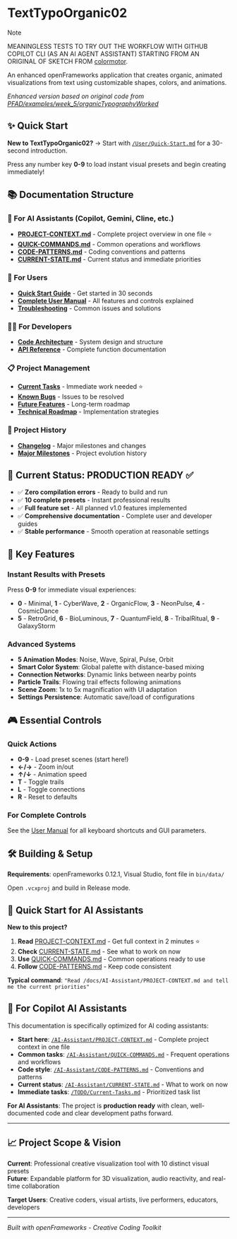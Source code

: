 # TextTypoOrganic02

> [!NOTE]  
> MEANINGLESS TESTS TO TRY OUT THE WORKFLOW WITH GITHUB COPILOT CLI (AS AN AI AGENT ASSISTANT) STARTING FROM AN ORIGINAL OF SKETCH FROM [colormotor](https://github.com/colormotor).

An enhanced openFrameworks application that creates organic, animated visualizations from text using customizable shapes, colors, and animations.

*Enhanced version based on original code from [PFAD/examples/week_5/organicTypographyWorked](https://github.com/colormotor/PFAD/tree/main/examples/week_5/organicTypographyWorked)*

## ✨ Quick Start

**New to TextTypoOrganic02?** → Start with [`/User/Quick-Start.md`](User/Quick-Start.md) for a 30-second introduction.

Press any number key **0-9** to load instant visual presets and begin creating immediately!

## 📚 Documentation Structure

### 🤖 For AI Assistants (Copilot, Gemini, Cline, etc.)
- **[PROJECT-CONTEXT.md](AI-Assistant/PROJECT-CONTEXT.md)** - Complete project overview in one file ⭐
- **[QUICK-COMMANDS.md](AI-Assistant/QUICK-COMMANDS.md)** - Common operations and workflows
- **[CODE-PATTERNS.md](AI-Assistant/CODE-PATTERNS.md)** - Coding conventions and patterns
- **[CURRENT-STATE.md](AI-Assistant/CURRENT-STATE.md)** - Current status and immediate priorities

### 👤 For Users
- **[Quick Start Guide](User/Quick-Start.md)** - Get started in 30 seconds
- **[Complete User Manual](User/User-Manual.md)** - All features and controls explained  
- **[Troubleshooting](User/Troubleshooting.md)** - Common issues and solutions

### 👨‍💻 For Developers  
- **[Code Architecture](Developer/Architecture.md)** - System design and structure
- **[API Reference](Developer/API-Reference.md)** - Complete function documentation

### 📋 Project Management
- **[Current Tasks](TODO/Current-Tasks.md)** - Immediate work needed ⭐
- **[Known Bugs](TODO/Known-Bugs.md)** - Issues to be resolved
- **[Future Features](Plans/Future-Features.md)** - Long-term roadmap
- **[Technical Roadmap](Plans/Technical-Roadmap.md)** - Implementation strategies

### 📖 Project History
- **[Changelog](CHANGELOG.md)** - Major milestones and changes
- **[Major Milestones](Archive/Major-Milestones.md)** - Project evolution history

## 🎯 Current Status: **PRODUCTION READY** ✅

- ✅ **Zero compilation errors** - Ready to build and run
- ✅ **10 complete presets** - Instant professional results  
- ✅ **Full feature set** - All planned v1.0 features implemented
- ✅ **Comprehensive documentation** - Complete user and developer guides
- ✅ **Stable performance** - Smooth operation at reasonable settings

## 🚀 Key Features

### Instant Results with Presets
Press **0-9** for immediate visual experiences:
- **0** - Minimal, **1** - CyberWave, **2** - OrganicFlow, **3** - NeonPulse, **4** - CosmicDance
- **5** - RetroGrid, **6** - BioLuminous, **7** - QuantumField, **8** - TribalRitual, **9** - GalaxyStorm

### Advanced Systems
- **5 Animation Modes**: Noise, Wave, Spiral, Pulse, Orbit
- **Smart Color System**: Global palette with distance-based mixing
- **Connection Networks**: Dynamic links between nearby points
- **Particle Trails**: Flowing trail effects following animations
- **Scene Zoom**: 1x to 5x magnification with UI adaptation
- **Settings Persistence**: Automatic save/load of configurations

## 🎮 Essential Controls

### Quick Actions
- **0-9** - Load preset scenes (start here!)
- **←/→** - Zoom in/out  
- **↑/↓** - Animation speed
- **T** - Toggle trails
- **L** - Toggle connections
- **R** - Reset to defaults

### For Complete Controls
See the [User Manual](User/User-Manual.md) for all keyboard shortcuts and GUI parameters.

## 🛠️ Building & Setup

**Requirements**: openFrameworks 0.12.1, Visual Studio, font file in `bin/data/`

Open `.vcxproj` and build in Release mode.

## 🤖 Quick Start for AI Assistants

**New to this project?**
1. **Read** [PROJECT-CONTEXT.md](AI-Assistant/PROJECT-CONTEXT.md) - Get full context in 2 minutes ⭐
2. **Check** [CURRENT-STATE.md](AI-Assistant/CURRENT-STATE.md) - See what to work on now  
3. **Use** [QUICK-COMMANDS.md](AI-Assistant/QUICK-COMMANDS.md) - Common operations ready to use
4. **Follow** [CODE-PATTERNS.md](AI-Assistant/CODE-PATTERNS.md) - Keep code consistent

**Typical command**: `"Read /docs/AI-Assistant/PROJECT-CONTEXT.md and tell me the current priorities"`

## 🎨 For Copilot AI Assistants

This documentation is specifically optimized for AI coding assistants:

- **Start here**: [`/AI-Assistant/PROJECT-CONTEXT.md`](AI-Assistant/PROJECT-CONTEXT.md) - Complete project context in one file
- **Common tasks**: [`/AI-Assistant/QUICK-COMMANDS.md`](AI-Assistant/QUICK-COMMANDS.md) - Frequent operations and workflows  
- **Code style**: [`/AI-Assistant/CODE-PATTERNS.md`](AI-Assistant/CODE-PATTERNS.md) - Conventions and patterns
- **Current status**: [`/AI-Assistant/CURRENT-STATE.md`](AI-Assistant/CURRENT-STATE.md) - What to work on now
- **Immediate tasks**: [`/TODO/Current-Tasks.md`](TODO/Current-Tasks.md) - Prioritized task list

**For AI Assistants**: The project is **production ready** with clean, well-documented code and clear development paths forward.

---

## 📈 Project Scope & Vision

**Current**: Professional creative visualization tool with 10 distinct visual presets  
**Future**: Expandable platform for 3D visualization, audio reactivity, and real-time collaboration

**Target Users**: Creative coders, visual artists, live performers, educators, developers

---

*Built with openFrameworks - Creative Coding Toolkit*
